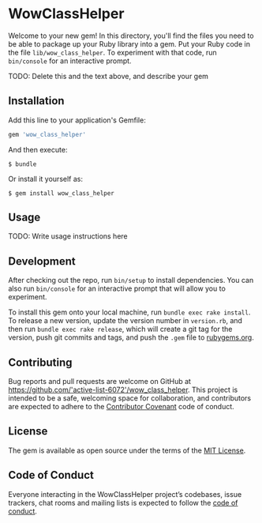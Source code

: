 # WowClassHelper

Welcome to your new gem! In this directory, you'll find the files you need to be able to package up your Ruby library into a gem. Put your Ruby code in the file `lib/wow_class_helper`. To experiment with that code, run `bin/console` for an interactive prompt.

TODO: Delete this and the text above, and describe your gem

## Installation

Add this line to your application's Gemfile:

```ruby
gem 'wow_class_helper'
```

And then execute:

    $ bundle

Or install it yourself as:

    $ gem install wow_class_helper

## Usage

TODO: Write usage instructions here

## Development

After checking out the repo, run `bin/setup` to install dependencies. You can also run `bin/console` for an interactive prompt that will allow you to experiment.

To install this gem onto your local machine, run `bundle exec rake install`. To release a new version, update the version number in `version.rb`, and then run `bundle exec rake release`, which will create a git tag for the version, push git commits and tags, and push the `.gem` file to [rubygems.org](https://rubygems.org).

## Contributing

Bug reports and pull requests are welcome on GitHub at https://github.com/'active-list-6072'/wow_class_helper. This project is intended to be a safe, welcoming space for collaboration, and contributors are expected to adhere to the [Contributor Covenant](http://contributor-covenant.org) code of conduct.

## License

The gem is available as open source under the terms of the [MIT License](https://opensource.org/licenses/MIT).

## Code of Conduct

Everyone interacting in the WowClassHelper project’s codebases, issue trackers, chat rooms and mailing lists is expected to follow the [code of conduct](https://github.com/'active-list-6072'/wow_class_helper/blob/master/CODE_OF_CONDUCT.md).

